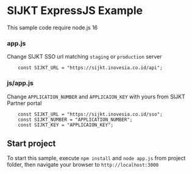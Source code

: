 # SIJKT ExpressJS Example

This sample code require node.js 16

### app.js
Change SIJKT SSO url matching `staging` or `production` server
```
    const SIJKT_URL = "https://sijkt.inovesia.co.id/api";
```
### js/app.js
Change `APPLICATION_NUMBER` and `APPLICAION_KEY` with yours from SIJKT Partner portal
```
    const SIJKT_URL = "https://sijkt.inovesia.co.id/sso";
    const SIJKT_NUMBER = "APPLICATION_NUMBER";
    const SIJKT_KEY = "APPLICAION_KEY";
```

## Start project
To start this sample, execute `npm install` and `node app.js` from project folder, then navigate your browser to `http://localhost:3000`
